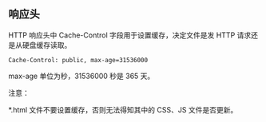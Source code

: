 ## 响应头

HTTP 响应头中 Cache-Control 字段用于设置缓存，决定文件是发 HTTP 请求还是从硬盘缓存读取。

```plain
Cache-Control: public, max-age=31536000
```

max-age 单位为秒，31536000 秒是 365 天。

注意：

*.html 文件不要设置缓存，否则无法得知其中的 CSS、JS 文件是否更新。